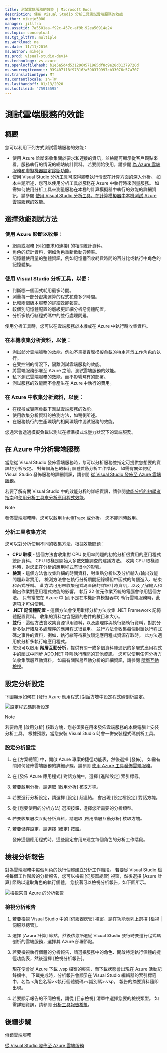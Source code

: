 ```yaml
---
title: 測試雲端服務的效能 | Microsoft Docs
description: 使用 Visual Studio 分析工具測試雲端服務的效能
author: mikejo5000
manager: jillfra
ms.assetid: 7a5501aa-f92c-457c-af9b-92ea50914e24
ms.topic: conceptual
ms.tgt_pltfrm: multiple
ms.workload: na
ms.date: 11/11/2016
ms.author: mikejo
ms.prod: visual-studio-dev14
ms.technology: vs-azure
ms.openlocfilehash: b1e5a5d4d5312968571965df8c9e28d31379720d
ms.sourcegitcommit: 939407118f978162a590379997cb33076c57a707
ms.translationtype: MT
ms.contentlocale: zh-TW
ms.lasthandoff: 01/13/2020
ms.locfileid: "75915595"
---
```

# <a name="testing-the-performance-of-a-cloud-service"></a>測試雲端服務的效能
## <a name="overview"></a>概觀
您可以利用下列方式測試雲端服務的效能：

* 使用 Azure 診斷來收集關於要求和連接的資訊，並檢閱可顯示從客戶觀點來看，服務執行的情況的網站統計資料。 若要開始使用，請參閱 [為 Azure 雲端服務和虛擬機器設定診斷功能](vs-azure-tools-diagnostics-for-cloud-services-and-virtual-machines.md)。
* 使用 Visual Studio 分析工具可取得服務執行情況在計算方面的深入分析。 如本主題所述，您可以使用分析工具於服務在 Azure 中執行時來測量服務。 如需如何使用分析工具來測量服務在本機的計算模擬器中執行的效能的詳細資訊，請參閱 [使用 Visual Studio 分析工具，在計算模擬器中本機測試 Azure 雲端服務的效能](https://azure.microsoft.com/documentation/articles/cloud-services-performance-testing-visual-studio-profiler/)。

## <a name="choosing-a-performance-testing-method"></a>選擇效能測試方法
### <a name="use-azure-diagnostics-to-collect"></a>使用 Azure 診斷以收集：
* 網頁或服務 (例如要求和連接) 的相關統計資料。
* 角色的統計資料，例如角色重新啟動的頻率。
* 記憶體使用量的整體資訊，例如記憶體回收耗費時間的百分比或執行中角色的記憶體集。

### <a name="use-the-visual-studio-profiler-to"></a>使用 Visual Studio 分析工具，以便：
* 判斷哪一個函式耗用最多時間。
* 測量每一部分密集運算的程式花費多少時間。
* 比較兩個版本服務的詳細效能報告。
* 較個別記憶體配置的層級更詳細分析記憶體配置。
* 分析多執行緒程式碼中的並行處理問題。

使用分析工具時，您可以在雲端服務於本機或在 Azure 中執行時收集資料。

### <a name="collect-profiling-data-locally-to"></a>在本機收集分析資料，以便：
* 測試部分雲端服務的效能，例如不需要實際模擬負載的特定背景工作角色的執行。
* 在受控制的情況下，隔離測試雲端服務的效能。
* 將雲端服務部署至 Azure 之前，測試雲端服務的效能。
* 私下測試雲端服務的效能，而不影響現有的部署。
* 測試服務的效能而不會產生在 Azure 中執行的費用。

### <a name="collect-profiling-data-in-azure-to"></a>在 Azure 中收集分析資料，以便：
* 在模擬或實際負載下測試雲端服務的效能。
* 使用收集分析資料的檢測方法，如稍後所述。
* 在服務執行的生產環境的相同環境中測試服務的效能。

您通常會透過模擬負載以測試在標準模式或壓力狀況下的雲端服務。

## <a name="profiling-a-cloud-service-in-azure"></a>在 Azure 中分析雲端服務
當您從 Visual Studio 發佈雲端服務時，您可以分析服務並指定可提供您想要的資訊的分析設定。 對每個角色的執行個體啟動分析工作階段。 如需有關如何從 Visual Studio 發佈服務的詳細資訊，請參閱 [從 Visual Studio 發佈至 Azure 雲端服務](vs-azure-tools-publishing-a-cloud-service.md)。

若要了解有關 Visual Studio 中的效能分析的詳細資訊，請參閱[效能分析的初學者指南](https://msdn.microsoft.com/library/azure/ms182372.aspx)和[使用分析工具來分析應用程式效能](https://msdn.microsoft.com/library/azure/z9z62c29.aspx)。

> [!NOTE]
> 發佈雲端服務時，您可以啟用 IntelliTrace 或分析。 您不能同時啟用。
> 
> 

### <a name="profiler-collection-methods"></a>分析工具收集方法
您可以對分析使用不同的收集方法，根據效能問題：

* **CPU 取樣** - 這個方法會收集對 CPU 使用率問題的初始分析很實用的應用程式統計資料。 CPU 取樣是開始大多數效能調查的建議方法。 收集 CPU 取樣資料時，對您正在分析的應用程式有很小的影響。
* **檢測** - 這個方法會收集詳細的時間資料，對重點分析以及分析輸入/輸出效能問題非常實用。 檢測方法會在執行分析期間記錄模組中函式的每個進入、結束和函式呼叫。 此方法可用來收集程式碼區段的詳細計時資訊，以及了解輸入和輸出作業對應用程式效能的影響。 執行 32 位元作業系統的電腦會停用這個方法。 只有當您在 Azure 中 (而不是在本機計算模擬器中) 執行雲端服務時，此選項才可供使用。
* **.NET 記憶體配置** - 這個方法會使用取樣分析方法收集 .NET Framework 記憶體配置資料。 收集的資料包含配置的物件的數目和大小。
* **並行** - 這個方法會收集資源爭用資料，以及處理序與執行緒執行資料，對於分析多執行緒及多處理序的應用程式很實用。 並行方法會收集每個封鎖執行程式碼之事件的資料，例如，執行緒等待釋放鎖定應用程式資源存取時。 此方法適用於分析多執行緒應用程式。
* 您也可以啟用 **階層互動分析**，提供有關一或多個資料庫通訊的多層式應用程式中的函式中同步 ADO.NET 呼叫執行時間的其他資訊。 您可以使用任何分析方法收集階層互動資料。 如需有關階層互動分析的詳細資訊，請參閱 [階層互動檢視](https://msdn.microsoft.com/library/azure/dd557764.aspx)。

## <a name="configuring-profiling-settings"></a>設定分析設定
下圖顯示如何在 [發行 Azure 應用程式] 對話方塊中設定程式碼剖析設定。

![設定程式碼剖析設定](./media/vs-azure-tools-performance-profiling-cloud-services/IC526984.png)

> [!NOTE]
> 若要啟用 [啟用分析] 核取方塊，您必須要在用來發佈雲端服務的本機電腦上安裝分析工具。 根據預設，當您安裝 Visual Studio 時會一併安裝程式碼剖析工具。
> 
> 

### <a name="to-configure-profiling-settings"></a>設定分析設定
1. 在 [方案總管] 中，開啟 Azure 專案的捷徑功能表，然後選擇 [發佈]。 如需有關如何發佈雲端服務的詳細步驟，請參閱 [使用 Azure 工具發佈雲端服務](vs-azure-tools-publishing-a-cloud-service.md)。
2. 在 [發佈 Azure 應用程式] 對話方塊中，選擇 [進階設定] 索引標籤。
3. 若要啟用分析，請選取 [啟用分析] 核取方塊。
4. 若要進行分析設定，請選擇 [設定] 超連結。 會出現 [設定檔設定] 對話方塊。
5. 從 [您要使用的分析方法] 選項按鈕，選擇您所需要的分析類型。
6. 若要收集層次互動分析資料，請選取 [啟用階層互動分析] 核取方塊。
7. 若要儲存設定，請選擇 [確定] 按鈕。
   
    發佈這個應用程式時，這些設定會用來建立每個角色的分析工作階段。

## <a name="viewing-profiling-reports"></a>檢視分析報告
對為雲端服務中每個角色的執行個體建立分析工作階段。 若要從 Visual Studio 檢視每個工作階段的分析報告，您可以檢視 [伺服器總管] 視窗，然後選擇 [Azure 計算] 節點以選取角色的執行個體。 您接著可以檢視分析報告，如下圖所示。

![檢視來自 Azure 的分析報告](./media/vs-azure-tools-performance-profiling-cloud-services/IC748914.png)

### <a name="to-view-profiling-reports"></a>檢視分析報告
1. 若要檢視 Visual Studio 中的 [伺服器總管] 視窗，請在功能表列上選擇 [檢視 | 伺服器總管]。
2. 選擇 [Azure 計算] 節點，然後依您所選從 Visual Studio 發行時要進行程式碼剖析的雲端服務，選擇其 Azure 部署節點。
3. 若要檢視執行個體的分析報告，請選擇服務中的角色、開啟特定執行個體的捷徑功能表，然後選擇 [檢視分析報告]。
   
    現在便會從 Azure 下載 .vsp 檔案的報告，而下載狀態會出現在 Azure 活動記錄檔中。 下載完成時，分析報告會顯示在 Visual Studio 編輯器的索引標籤中，名為  <角色名稱\><執行個體號碼\><識別碼\>.vsp。 報告的摘要資料隨即出現。
4. 若要顯示報告的不同檢視，請從 [目前檢視] 清單中選擇您要的檢視類型。 如需詳細資訊，請參閱 [分析工具報告檢視](https://msdn.microsoft.com/library/azure/bb385755.aspx)。

## <a name="next-steps"></a>後續步驟
[偵錯雲端服務](vs-azure-tools-debugging-cloud-services-overview.md)

[從 Visual Studio 發佈至 Azure 雲端服務](vs-azure-tools-publishing-a-cloud-service.md)
